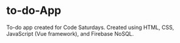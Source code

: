 # to-do-App
To-do app created for Code Saturdays. Created using HTML, CSS, JavaScript (Vue framework), and Firebase NoSQL. 

